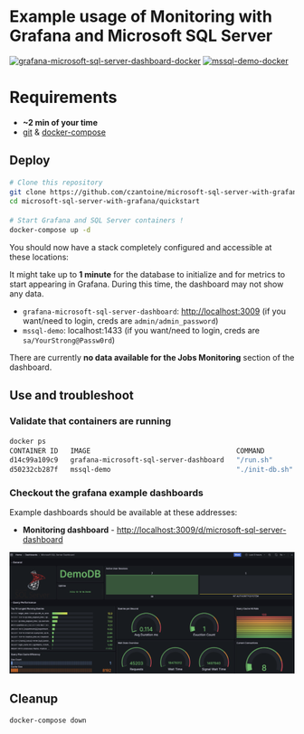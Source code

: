 # Example usage of Monitoring with Grafana and Microsoft SQL Server

[![grafana-microsoft-sql-server-dashboard-docker](https://github.com/czantoine/microsoft-sql-server-with-grafana/actions/workflows/grafana-microsoft-sql-server-dashboard.yml/badge.svg)](https://github.com/czantoine/microsoft-sql-server-with-grafana/actions/workflows/grafana-microsoft-sql-server-dashboard.yml)
[![mssql-demo-docker](https://github.com/czantoine/microsoft-sql-server-with-grafana/actions/workflows/mssql-demo.yml/badge.svg)](https://github.com/czantoine/microsoft-sql-server-with-grafana/actions/workflows/mssql-demo.yml)

# Requirements

- **~2 min of your time**
- [git](https://git-scm.com/) & [docker-compose](https://docs.docker.com/compose/)

## Deploy

``` bash
# Clone this repository
git clone https://github.com/czantoine/microsoft-sql-server-with-grafana
cd microsoft-sql-server-with-grafana/quickstart

# Start Grafana and SQL Server containers !
docker-compose up -d
```

You should now have a stack completely configured and accessible at these locations:

It might take up to **1 minute** for the database to initialize and for metrics to start appearing in Grafana. During this time, the dashboard may not show any data.

- `grafana-microsoft-sql-server-dashboard`: [http://localhost:3009](http://localhost:3009) (if you want/need to login, creds are `admin/admin_password`)
- `mssql-demo`: localhost:1433 (if you want/need to login, creds are `sa/YourStrong@Passw0rd`)

There are currently **no data available for the Jobs Monitoring** section of the dashboard.

## Use and troubleshoot

### Validate that containers are running

```bash
docker ps
CONTAINER ID   IMAGE                                    COMMAND          CREATED         STATUS         PORTS                    NAMES
d14c99a109c9   grafana-microsoft-sql-server-dashboard   "/run.sh"        3 minutes ago   Up 3 minutes   0.0.0.0:3009->3000/tcp   grafana
d50232cb287f   mssql-demo                               "./init-db.sh"   3 minutes ago   Up 3 minutes   0.0.0.0:1433->1433/tcp   sqlserver-demo
```

### Checkout the grafana example dashboards

Example dashboards should be available at these addresses:

- **Monitoring dashboard** - [http://localhost:3009/d/microsoft-sql-server-dashboard](http://localhost:3009/d/bff36b75-3eae-44b8-994b-c7a87274d162/microsoft-sql-server-dashboard)

![grafana_dashboard_microsoft_sql_server_example](/docs/images/grafana_dashboard_microsoft_sql_server_example.png)

## Cleanup

```bash
docker-compose down
```